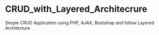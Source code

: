# CRUD_with_Layered_Architecrure
Simple CRUD Application using PHP, AJAX, Bootstrap and follow Layered Architecture
